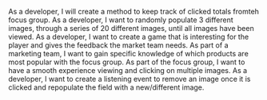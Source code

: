 As a developer, I will create a method to keep track of clicked totals fromteh focus group.
As a developer, I want to randomly populate 3 different images, through a series of 20 different images, until all images have been viewed.
As a developer, I want to create a game that is interesting for the player and gives the feedback the market team needs.
As part of a marketing team, I want to gain specific knowledge of which products are most popular with the focus group.
As part of the focus group, I want to have a smooth experience viewing and clicking on multiple images.
As a developer, I want to create a listening event to remove an image once it is clicked and repopulate the field with a new/different image.
